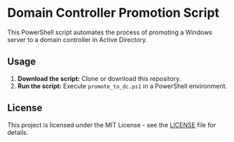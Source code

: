 # Domain Controller Promotion Script

This PowerShell script automates the process of promoting a Windows server to a domain controller in Active Directory.

## Usage

1. **Download the script:** Clone or download this repository.
2. **Run the script:** Execute `promote_to_dc.ps1` in a PowerShell environment.

## License

This project is licensed under the MIT License - see the [LICENSE](LICENSE) file for details.
